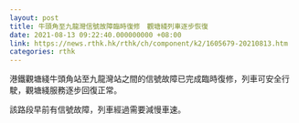 ```yaml
---
layout: post
title: 牛頭角至九龍灣信號故障臨時復修　觀塘綫列車逐步恢復
date: 2021-08-13 09:22:40.000000000 +08:00
link: https://news.rthk.hk/rthk/ch/component/k2/1605679-20210813.htm
categories: rthk
---
```


港鐵觀塘綫牛頭角站至九龍灣站之間的信號故障已完成臨時復修，列車可安全行駛，觀塘綫服務逐步回復正常。

該路段早前有信號故障，列車經過需要減慢車速。
